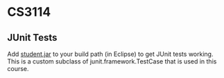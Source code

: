 # CS3114
## JUnit Tests
Add [student.jar](http://sourceforge.net/projects/web-cat/files/Student%20Library/4.14/student.jar/download) to your build path (in Eclipse) to get JUnit tests working. This is a custom subclass of junit.framework.TestCase that is used in this course. 